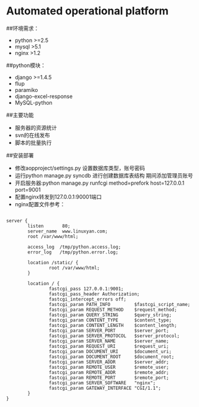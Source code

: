 Automated operational platform
====

##环境需求：
 * python >=2.5
 * mysql >5.1
 * nginx >1.2

##python模块：
 * django >=1.4.5
 * flup
 * paramiko
 * django-excel-response
 * MySQL-python

##主要功能
 * 服务器的资源统计
 * svn的在线发布
 * 脚本的批量执行

##安装部署
* 修改aopproject/settings.py 设置数据库类型，账号密码
* 运行python manage.py syncdb    进行创建数据库表结构  期间添加管理员账号
* 开启服务器:python manage.py runfcgi method=prefork host=127.0.0.1 port=9001
* 配置nginx转发到127.0.0.1:90001端口
* nginx配置文件参考：

<pre><code>
server {
        listen       80;
        server_name  www.linuxyan.com;
        root /var/www/html;

        access_log  /tmp/python.access.log;
        error_log   /tmp/python.error.log;

        location /static/ {
                root /var/www/html;
        }

        location / {
                fastcgi_pass 127.0.0.1:9001;
                fastcgi_pass_header Authorization;
                fastcgi_intercept_errors off;
                fastcgi_param PATH_INFO         $fastcgi_script_name;
                fastcgi_param REQUEST_METHOD    $request_method;
                fastcgi_param QUERY_STRING      $query_string;
                fastcgi_param CONTENT_TYPE      $content_type;
                fastcgi_param CONTENT_LENGTH    $content_length;
                fastcgi_param SERVER_PORT       $server_port;
                fastcgi_param SERVER_PROTOCOL   $server_protocol;
                fastcgi_param SERVER_NAME       $server_name;
                fastcgi_param REQUEST_URI       $request_uri;
                fastcgi_param DOCUMENT_URI      $document_uri;
                fastcgi_param DOCUMENT_ROOT     $document_root;
                fastcgi_param SERVER_ADDR       $server_addr;
                fastcgi_param REMOTE_USER       $remote_user;
                fastcgi_param REMOTE_ADDR       $remote_addr;
                fastcgi_param REMOTE_PORT       $remote_port;
                fastcgi_param SERVER_SOFTWARE   "nginx";
                fastcgi_param GATEWAY_INTERFACE "CGI/1.1";
        }
}
</code></pre>
